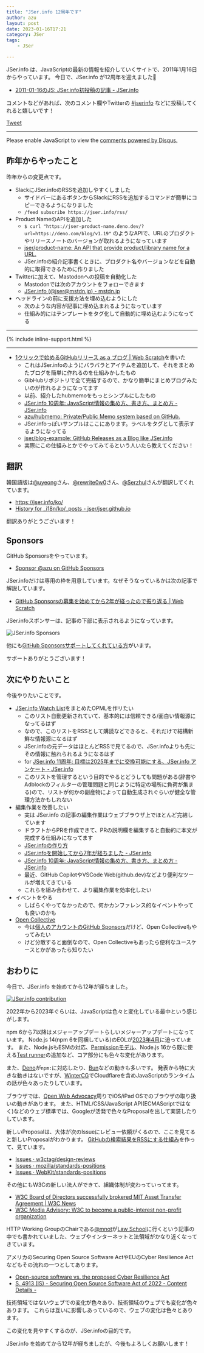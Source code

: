 ```yaml
---
title: "JSer.info 12周年です"
author: azu
layout: post
date: 2023-01-16T17:21
category: JSer
tags:
    - JSer

---
```


JSer.info は、JavaScriptの最新の情報を紹介していくサイトで、2011年1月16日からやっています。
今日で、JSer.info が12周年を迎えました🎉

- [2011-01-16のJS: JSer.info初投稿の記事 - JSer.info](https://jser.info/post/2774561807)

コメントなどがあれば、次のコメント欄やTwitterの [#jserinfo](https://twitter.com/search?q=%23jserinfo&src=typed_query&f=live) などに投稿してくれると嬉しいです！

<a class="twitter-share-button" href="https://twitter.com/intent/tweet?text=%23jserinfo" data-size="large">Tweet</a>

----

<div id="disqus_thread"></div>
<script>
    (function() { // DON'T EDIT BELOW THIS LINE
      var d = document, s = d.createElement('script');
      s.src = 'https://jser-info-12th.disqus.com/embed.js';
      s.setAttribute('data-timestamp', +new Date());
      (d.head || d.body).appendChild(s);
    })();
</script>
<noscript>Please enable JavaScript to view the <a href="https://disqus.com/?ref_noscript">comments powered by Disqus.</a></noscript>

## 昨年からやったこと

昨年からの変更点です。

- SlackにJSer.infoのRSSを追加しやすくしました
  - サイドバーにあるボタンからSlackにRSSを追加するコマンドが簡単にコピーできるようになりました
  - `/feed subscribe https://jser.info/rss/`
- Product NameのAPIを追加した
  - `$ curl "https://jser-product-name.deno.dev/?url=https://deno.com/blog/v1.19"` のようなAPIで、URLのプロダクトやリリースノートのバージョンが取れるようになっています
  - [jser/product-name: An API that provide product/library name for a URL.](https://github.com/jser/product-name)
  - JSer.infoの紹介記事書くときに、プロダクト名やバージョンなどを自動的に取得できるために作りました
- Twitterに加えて、Mastodonへの投稿を自動化した
  - Mastodonでは次のアカウントをフォローできます
  - [JSer.info (@jser@mstdn.jp) - mstdn.jp](https://mstdn.jp/@jser)
- ヘッドラインの前に支援方法を埋め込むようにした
  - 次のような内容が記事に埋め込まれるようになっています
  - 仕組み的にはテンプレートをタグ化して自動的に埋め込むようになってる

---

{% include inline-support.html %}

---


- [1クリックで始めるGitHubリリース as a ブログ | Web Scratch](https://efcl.info/2022/11/06/github-releases-as-a-blog/)を書いた
  - これはJSer.infoのようにバラバラとアイテムを追加して、それをまとめたブログを簡単に作れるのを仕組みかしたもの
  - GibHubリポジトリで全て完結するので、かなり簡単にまとめブログみたいのが作れるようになってます
  - 以前、紹介したhubmemoをもっとシンプルにしたもの
  - [JSer.info 10周年: JavaScript情報の集め方、書き方、まとめ方 - JSer.info](https://jser.info/2021/01/16/jser-10th/)
  - [azu/hubmemo: Private/Public Memo system based on GitHub.](https://github.com/azu/hubmemo)
  - JSer.infoっぽいサンプルはここにあります。ラベルをタグとして表示するようになってる
  - [jser/blog-example: GitHub Releases as a Blog like JSer.info](https://github.com/jser/blog-example)
  - 実際にこの仕組みとかでやってみてるという人いたら教えてください！

## 翻訳

韓国語版は[@uyeong](https://github.com/uyeong)さん、[@rewrite0w0](https://github.com/rewrite0w0)さん、[@Serzhul](https://github.com/Serzhul)さんが翻訳してくれています。

- <https://jser.info/ko/>
- [History for _i18n/ko/_posts - jser/jser.github.io](https://github.com/jser/jser.github.io/commits/develop/_i18n/ko/_posts)

翻訳ありがとうございます！

## Sponsors

GitHub Sponsorsをやっています。

- [Sponsor @azu on GitHub Sponsors](https://github.com/sponsors/azu)

JSer.infoだけは専用の枠を用意しています。なぜそうなっているかは次の記事で解説しています。

- [GitHub Sponsorsの募集を始めてから2年が経ったので振り返る | Web Scratch](https://efcl.info/2021/10/01/github-sponsors/)

JSer.infoスポンサーは、記事の下部に表示されるようになっています。

![JSer.info Sponsors](https://jser.info/uploads/media/2023/01/20230116-172634.png)

他にも[GitHub Sponsorsサポートしてくれている方](https://github.com/sponsors/azu#sponsors-section-list)がいます。

サポートありがとうございます！

## 次にやりたいこと

今後やりたいことです。

- [JSer.info Watch List](https://jser.info/watch-list/)をまとめたOPMLを作リたい
  - このリスト自動更新されていて、基本的には信頼できる/面白い情報源になってるはず
  - なので、このリストをRSSとして購読などできると、それだけで結構新鮮な情報源になるはず
  - JSer.infoの元データはほとんどRSSで見てるので、JSer.infoよりも先にその情報に触れられるようになるはず
  - for [JSer.info 11周年: 目標は2025年までに交換可能にする、JSer.info アンケート - JSer.info](https://jser.info/2022/01/16/11-years/)
  - このリストを管理するという目的でやるとどうしても問題がある(辞書やAdblockのフィルターの管理問題と同じように特定の場所に負荷が集まる)ので、リストが何かの副産物によって自動生成されぐらいが健全な管理方法かもしれない
- 編集作業を改善したい
  - 実は JSer.info の記事の編集作業はウェブブラウザ上でほとんど完結しています
  - ドラフトからPRを作成できて、PRの説明欄を編集すると自動的に本文が完成する仕組みになってます
  - [JSer.infoの作り方](https://azu.github.io/slide/2017/jser_info/how_to_make_jser_info.html)
  - [JSer.infoを開始してから7年が経ちました - JSer.info](https://jser.info/2018/01/15/jser-info-7years/)
  - [JSer.info 10周年: JavaScript情報の集め方、書き方、まとめ方 - JSer.info](https://jser.info/2021/01/16/jser-10th/)
  - 最近、GitHub CopilotやVSCode Web(github.dev)などより便利なツールが増えてきている
  - これらを組み合わせて、より編集作業を効率化したい
- イベントをやる
  - しばらくやってなかったので、何かカンファレンス的なイベントやっても良いのかも
- [Open Collective](https://opencollective.com/)
  - 今は[個人のアカウントのGitHub Sponsors](https://github.com/sponsors/azu)だけど、Open Collectiveもやってみたい
  - けど分散すると面倒なので、Open Collectiveもあったら便利なユースケースとかがあったら知りたい

## おわりに

今日で、JSer.info を始めてから12年が経ちました。

[![JSer.info contribution](https://jser.info/uploads/media/2023/01/20230116-172518.png)](https://jser.info/data-dashboard/)

2022年から2023年ぐらいは、JavaScriptは色々と変化している最中という感じがします。

npm 6から7以降はメジャーアップデートらしいメジャーアップデートになっています。
Node.js 14(npm 6を同梱している)のEOLが[2023年4月](https://github.com/nodejs/release#release-schedule)に迫っています。
また、Node.jsもESMの対応、[Permissionモデル](https://yosuke-furukawa.hatenablog.com/entry/2023/01/12/160406)、Node.js 16から既に使える[Test runner](https://nodejs.org/api/test.html)の追加など、コア部分にも色々な変化があります。

また、[Deno](https://deno.land/)が`npm:`に対応したり、[Bun](https://bun.sh/)などの動きも多いです。
発表から特に大きな動きはないですが、[WinterCG](https://wintercg.org/)でCloudflareを含めJavaScriptのランタイムの話が色々あったりしています。

ブラウザでは、[Open Web Advocacy](https://open-web-advocacy.org/)周りでiOS/iPad OSでのブラウザの取り扱いの動きがあります。
また、HTML/CSS/JavaScript API(ECMAScriptではなく)などのウェブ標準では、Googleが活発で色々なProposalを出して実装したりしています。

新しいProposalは、大体が次のIssueにレビュー依頼がくるので、ここを見てると新しいProposalがわかります。
[GitHubの検索結果をRSSにする仕組み](https://github.com/azu/github-search-rss)を作って、見ています。

- [Issues · w3ctag/design-reviews](https://github.com/w3ctag/design-reviews/issues)
- [Issues · mozilla/standards-positions](https://github.com/mozilla/standards-positions/issues)
- [Issues · WebKit/standards-positions](https://github.com/WebKit/standards-positions/issues)

その他にもW3Cの新しい法人ができて、組織体制が変わっていってます。

- [W3C Board of Directors successfully brokered MIT Asset Transfer Agreement | W3C News](https://www.w3.org/blog/news/archives/9801)
- [W3C Media Advisory: W3C to become a public-interest non-profit organization](https://www.w3.org/2022/06/pressrelease-w3c-le.html.en)

HTTP Working GroupのChairである[@mnot](https://github.com/mnot/)が[Law School](https://www.mnot.net/blog/2023/01/05/law-school)に行くという記事の中でも書かれていました、ウェブやインターネットと法領域がかなり近くなってきています。

アメリカのSecuring Open Source Software ActやEUのCyber Resilience Actなどもその流れの一つとしてあります。

- [Open-source software vs. the proposed Cyber Resilience Act](https://blog.nlnetlabs.nl/open-source-software-vs-the-cyber-resilience-act/)
- [S. 4913 (IS) - Securing Open Source Software Act of 2022 - Content Details -](https://www.govinfo.gov/app/details/BILLS-117s4913is/summary)

技術領域ではないウェブでの変化が色々あり、技術領域のウェブでも変化が色々あります。
これらは互いに影響しあっているので、ウェブの変化は色々とあります。

この変化を見やすくするのが、JSer.infoの目的です。

JSer.info を始めてから12年が経ちましたが、今後もよろしくお願いします！